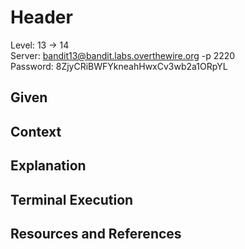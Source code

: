 # Header
Level: 13 -> 14 <br />
Server: bandit13@bandit.labs.overthewire.org -p 2220 <br />
Password: 8ZjyCRiBWFYkneahHwxCv3wb2a1ORpYL <br />

## Given

## Context

## Explanation

## Terminal Execution
                         
## Resources and References
